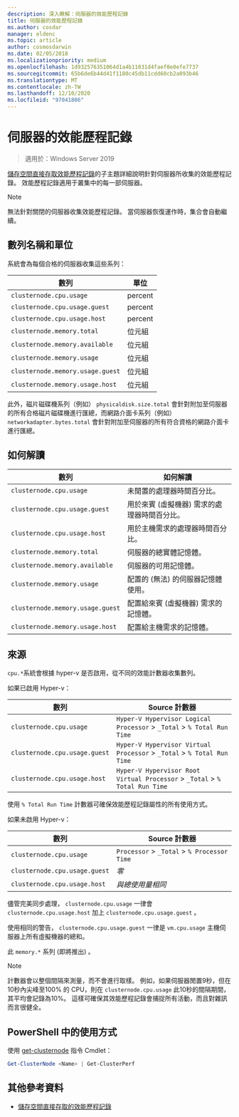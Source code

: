 ```yaml
---
description: 深入瞭解：伺服器的效能歷程記錄
title: 伺服器的效能歷程記錄
ms.author: cosdar
manager: eldenc
ms.topic: article
author: cosmosdarwin
ms.date: 02/05/2018
ms.localizationpriority: medium
ms.openlocfilehash: 1d932576351064d1a4b11031d4faef0e0efe7737
ms.sourcegitcommit: 65b6de6b44d41f1180c45db11cdd60cb2a093b46
ms.translationtype: MT
ms.contentlocale: zh-TW
ms.lasthandoff: 12/10/2020
ms.locfileid: "97041806"
---
```

# <a name="performance-history-for-servers"></a>伺服器的效能歷程記錄

> 適用於：Windows Server 2019

[儲存空間直接存取效能歷程記錄](performance-history.md)的子主題詳細說明針對伺服器所收集的效能歷程記錄。 效能歷程記錄適用于叢集中的每一部伺服器。

   > [!NOTE]
   > 無法針對關閉的伺服器收集效能歷程記錄。 當伺服器恢復運作時，集合會自動繼續。

## <a name="series-names-and-units"></a>數列名稱和單位

系統會為每個合格的伺服器收集這些系列：

| 數列                           | 單位    |
|----------------------------------|---------|
| `clusternode.cpu.usage`          | percent |
| `clusternode.cpu.usage.guest`    | percent |
| `clusternode.cpu.usage.host`     | percent |
| `clusternode.memory.total`       | 位元組   |
| `clusternode.memory.available`   | 位元組   |
| `clusternode.memory.usage`       | 位元組   |
| `clusternode.memory.usage.guest` | 位元組   |
| `clusternode.memory.usage.host`  | 位元組   |

此外，磁片磁碟機系列（例如） `physicaldisk.size.total` 會針對附加至伺服器的所有合格磁片磁碟機進行匯總，而網路介面卡系列（例如） `networkadapter.bytes.total` 會針對附加至伺服器的所有符合資格的網路介面卡進行匯總。

## <a name="how-to-interpret"></a>如何解讀

| 數列                           | 如何解讀                                                      |
|----------------------------------|-----------------------------------------------------------------------|
| `clusternode.cpu.usage`          | 未閒置的處理器時間百分比。                        |
| `clusternode.cpu.usage.guest`    | 用於來賓 (虛擬機器) 需求的處理器時間百分比。 |
| `clusternode.cpu.usage.host`     | 用於主機需求的處理器時間百分比。                    |
| `clusternode.memory.total`       | 伺服器的總實體記憶體。                              |
| `clusternode.memory.available`   | 伺服器的可用記憶體。                                   |
| `clusternode.memory.usage`       | 配置的 (無法) 的伺服器記憶體使用。                   |
| `clusternode.memory.usage.guest` | 配置給來賓 (虛擬機器) 需求的記憶體。               |
| `clusternode.memory.usage.host`  | 配置給主機需求的記憶體。                                  |

## <a name="where-they-come-from"></a>來源

`cpu.*`系統會根據 hyper-v 是否啟用，從不同的效能計數器收集數列。

如果已啟用 Hyper-v：

| 數列                           | Source 計數器 |
|----------------------------------|----------------|
| `clusternode.cpu.usage`          | `Hyper-V Hypervisor Logical Processor` > `_Total` > `% Total Run Time`      |
| `clusternode.cpu.usage.guest`    | `Hyper-V Hypervisor Virtual Processor` > `_Total` > `% Total Run Time`      |
| `clusternode.cpu.usage.host`     | `Hyper-V Hypervisor Root Virtual Processor` > `_Total` > `% Total Run Time` |

使用 `% Total Run Time` 計數器可確保效能歷程記錄屬性的所有使用方式。

如果未啟用 Hyper-v：

| 數列                           | Source 計數器 |
|----------------------------------|----------------|
| `clusternode.cpu.usage`          | `Processor` > `_Total` > `% Processor Time` |
| `clusternode.cpu.usage.guest`    | *零* |
| `clusternode.cpu.usage.host`     | *與總使用量相同* |

儘管完美同步處理， `clusternode.cpu.usage` 一律會 `clusternode.cpu.usage.host` 加上 `clusternode.cpu.usage.guest` 。

使用相同的警告， `clusternode.cpu.usage.guest` 一律是 `vm.cpu.usage` 主機伺服器上所有虛擬機器的總和。

此 `memory.*` 系列 (即將推出) 。

  > [!NOTE]
  > 計數器會以整個間隔來測量，而不會進行取樣。 例如，如果伺服器閒置9秒，但在10秒內尖峰至100% 的 CPU，則在 `clusternode.cpu.usage` 此10秒的間隔期間，其平均會記錄為10%。 這樣可確保其效能歷程記錄會捕捉所有活動，而且對雜訊而言很健全。

## <a name="usage-in-powershell"></a>PowerShell 中的使用方式

使用 [get-clusternode](/powershell/module/failoverclusters/get-clusternode) 指令 Cmdlet：

```PowerShell
Get-ClusterNode <Name> | Get-ClusterPerf
```

## <a name="additional-references"></a>其他參考資料

- [儲存空間直接存取的效能歷程記錄](performance-history.md)
